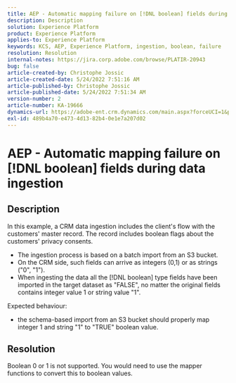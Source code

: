 ```yaml
---
title: AEP - Automatic mapping failure on [!DNL boolean] fields during data ingestion
description: Description
solution: Experience Platform
product: Experience Platform
applies-to: Experience Platform
keywords: KCS, AEP, Experience Platform, ingestion, boolean, failure
resolution: Resolution
internal-notes: https://jira.corp.adobe.com/browse/PLATIR-20943
bug: false
article-created-by: Christophe Jossic
article-created-date: 5/24/2022 7:51:16 AM
article-published-by: Christophe Jossic
article-published-date: 5/24/2022 7:51:34 AM
version-number: 2
article-number: KA-19666
dynamics-url: https://adobe-ent.crm.dynamics.com/main.aspx?forceUCI=1&pagetype=entityrecord&etn=knowledgearticle&id=7a9aa847-36db-ec11-a7b6-0022480b01c6
exl-id: 489b4a70-e473-4d13-82b4-0e1e7a207d02
---
```

# AEP - Automatic mapping failure on [!DNL boolean] fields during data ingestion

## Description


In this example, a CRM data ingestion includes the client's flow with the customers' master record. The record includes boolean flags about the customers' privacy consents.

- The ingestion process is based on a batch import from an S3 bucket.
- On the CRM side, such fields can arrive as integers (0,1) or as strings ("0", "1").
- When ingesting the data all the [!DNL boolean] type fields have been imported in the target dataset as "FALSE", no matter the original fields contains integer value 1 or string value "1".


Expected behaviour:

- the schema-based import from an S3 bucket should properly map integer 1 and string "1" to "TRUE" boolean value.





## Resolution


Boolean 0 or 1 is not supported. You would need to use the mapper functions to convert this to boolean values.

